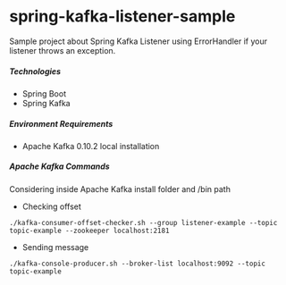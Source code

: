 # spring-kafka-listener-sample

Sample project about Spring Kafka Listener using ErrorHandler if your listener throws an exception.

##### Technologies
* Spring Boot
* Spring Kafka

##### Environment Requirements
* Apache Kafka 0.10.2 local installation

##### Apache Kafka Commands
Considering inside Apache Kafka install folder and /bin path

* Checking offset
```
./kafka-consumer-offset-checker.sh --group listener-example --topic topic-example --zookeeper localhost:2181
```
* Sending message
```
./kafka-console-producer.sh --broker-list localhost:9092 --topic topic-example
```
